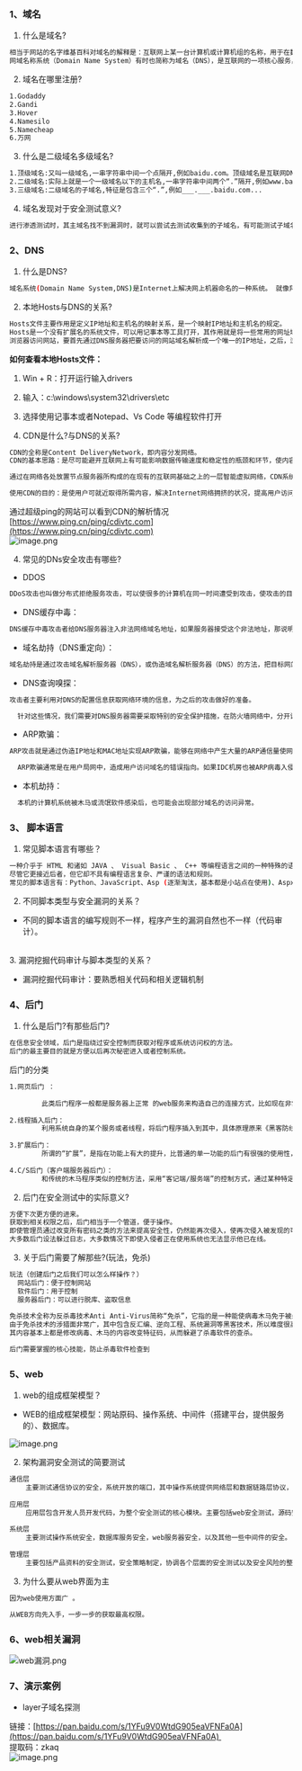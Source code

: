 
<a name="k1ENE"></a>
### 1、域名

1. 什么是域名?

```bash
相当于网站的名字维基百科对域名的解释是：互联网上某一台计算机或计算机组的名称，用于在数据传输时标识计算机的电子方位（有时也指地理位置）。
网域名称系统（Domain Name System）有时也简称为域名（DNS），是互联网的一项核心服务，它作为可以将域名和 IP 地址相互映射的一个分布式数据库，能够使人更方便地访问互联网，而不用去记住能够被机器直接读取的 IP 地址数据串。
```


2. 域名在哪里注册?
```bash
1.Godaddy
2.Gandi
3.Hover
4.Namesilo
5.Namecheap
6.万网
```

3. 什么是二级域名多级域名?
```bash
1.顶级域名:又叫一级域名,一串字符串中间一个点隔开,例如baidu.com。顶级域名是互联网DNS等级之中的最高级的域,它保存于DNS根域的名字空间中。
2.二级域名:实际上就是一个一级域名以下的主机名,一串字符串中间两个“.”隔开,例如www.baidu.com。二级域名就是最靠近顶级域名左侧的字段。
3.三级域名:二级域名的子域名,特征是包含三个“.”,例如___.___.baidu.com...
```

4. 域名发现对于安全测试意义?
```bash
进行渗透测试时，其主域名找不到漏洞时，就可以尝试去测试收集到的子域名，有可能测试子域名网站时会有意向不到的效果，然后可以由此横向到主网站。
```
<a name="iqiPm"></a>
### 2、DNS

1. 什么是DNS?
```bash
域名系统(Domain Name System,DNS)是Internet上解决网上机器命名的一种系统。 就像拜访朋友要先知道别人家怎么走一样，Internet上当一台主机要访问另外一台主机时，必须首先获知其地址，TCP/IP中的IP地址是由四段以“.”分开的数字组成(此处以IPv4的地址为例，IPv6的地址同理)，记起来总是不如名字那么方便，所以，就采用了域名系统来管理名字和IP的对应关系。
```

2. 本地Hosts与DNS的关系?
```bash
Hosts文件主要作用是定义IP地址和主机名的映射关系，是一个映射IP地址和主机名的规定。
Hosts是一个没有扩展名的系统文件，可以用记事本等工具打开，其作用就是将一些常用的网址域名与其对应的IP地址建立一个关联“数据库”，当用户在浏览器中输入一个需要登录的网址时，系统会首先自动从Hosts文件中寻找对应的IP地址，一旦找到，系统会立即打开对应网页，如果没有找到，则系统会再将网址提交DNS域名解析服务器进行IP地址的解析。
浏览器访问网站，要首先通过DNS服务器把要访问的网站域名解析成一个唯一的IP地址，之后，浏览器才能对此网站进行定位并且访问其数据。
```
**如何查看本地Hosts文件：**

1. Win + R：打开运行输入drivers
2. 输入：c:\windows\system32\drivers\etc
3. 选择使用记事本或者Notepad、Vs Code 等编程软件打开

3. CDN是什么?与DNS的关系?
```bash
CDN的全称是Content DeliveryNetwork，即内容分发网络。
CDN的基本思路：是尽可能避开互联网上有可能影响数据传输速度和稳定性的瓶颈和环节，使内容传输的更快、更稳定。

通过在网络各处放置节点服务器所构成的在现有的互联网基础之上的一层智能虚拟网络，CDN系统能够实时地根据网络流量和各节点的连接、负载状况以及到用户的距离和响应时间等综合信息将用户的请求重新导向离用户最近的服务节点上（单纯只使用DNS解析，直接PING就会显示出自己的真实IP,如果又使用CDN，PING出来的IP就不是用户的真实IP而是CDN服务器的IP节点。需要绕过CDN后去找真实IP地址。

使用CDN的目的：是使用户可就近取得所需内容，解决Internet网络拥挤的状况，提高用户访问网站的响应速度。
```
通过超级ping的网站可以看到CDN的解析情况[https://www.ping.cn/ping/cdivtc.com](https://www.ping.cn/ping/cdivtc.com)<br />![image.png](https://cdn.nlark.com/yuque/0/2021/png/2476579/1622341994185-016ce41c-7b63-4999-aa8f-b970a975794b.png#height=324&id=u609e65b6&originHeight=648&originWidth=1567&originalType=binary&ratio=1&rotation=0&showTitle=false&size=90754&status=done&style=none&title=&width=783.5)

4. 常见的DNs安全攻击有哪些?
- DDOS
```bash
DDoS攻击也叫做分布式拒绝服务攻击，可以使很多的计算机在同一时间遭受到攻击，使攻击的目标无法正常使用。攻击者可以伪造自己的DNS服务器地址，同时发送大量请求给其他服务器。其他服务器的回复会被发送到被伪造服务器的真实地址，造成该服务器无法处理请求而崩溃。攻击者同样可以通过利用DNS协议中存在的漏洞，恶意创造一个载荷过大的请求，造成目标DNS服务器崩溃。
```



- DNS缓存中毒：

```bash
DNS缓存中毒攻击者给DNS服务器注入非法网络域名地址，如果服务器接受这个非法地址，那说明其缓存就被攻击了，而且以后响应的域名请求将会受黑客所控。当这些非法地址进入服务器缓存，用户的浏览器或者邮件服务器就会自动跳转到DNS指定的地址。这种攻击往往被归类为域欺骗攻击(pharming attack)，由此它会导致出现很多严重问题。首先，用户往往会以为登陆的是自己熟悉的网站，而它们却并不是。与钓鱼攻击采用非法URL不同的是，这种攻击使用的是合法的URL地址。
```



- 域名劫持（DNS重定向）：

```bash
域名劫持是通过攻击域名解析服务器（DNS），或伪造域名解析服务器（DNS）的方法，把目标网站域名解析到错误的地址从而实现用户无法访问目标网站的目的。域名劫持一方面可能影响用户的上网体验，用户被引到假冒的网站进而无法正常浏览网页，而用户量较大的网站域名被劫持后恶劣影响会不断扩大；另一方面用户可能被诱骗到冒牌网站进行登录等操作导致泄露隐私数据。
```



- DNS查询嗅探：

```bash
攻击者主要利用对DNS的配置信息获取网络环境的信息，为之后的攻击做好的准备。

  针对这些情况，我们需要对DNS服务器需要采取特别的安全保护措施，在防火墙网络中，分开设置内部DNS服务器和外部DNS服务器，连接外部服务的外部DNS服务器上不留有对外禁止访问的内部网络系统的服务器，做到内外网络服务器分割。
```



- ARP欺骗：

```bash
ARP攻击就是通过伪造IP地址和MAC地址实现ARP欺骗，能够在网络中产生大量的ARP通信量使网络阻塞，攻击者只要持续不断的发出伪造的ARP响应包就能更改目标主机ARP缓存中的IP-MAC条目，造成网络中断或中间人攻击。ARP攻击主要是存在于局域网网络中，局域网中若有一台计算机感染ARP病毒，则感染该ARP病毒的系统将会试图通过”ARP欺骗”手段截获所在网络内其它计算机的通信信息，并因此造成网内其它计算机的通信故障。

  ARP欺骗通常是在用户局网中，造成用户访问域名的错误指向。如果IDC机房也被ARP病毒入侵后，则也可能出现攻击者采用ARP包压制正常主机、或者压制DNS服务器，以使访问导向错误指向的情况。
```



- 本机劫持：

```bash
  本机的计算机系统被木马或流氓软件感染后，也可能会出现部分域名的访问异常。
```
<a name="JVSMX"></a>
### 3、 脚本语言

1. 常见脚本语言有哪些？
```bash
一种介乎于 HTML 和诸如 JAVA 、 Visual Basic 、 C++ 等编程语言之间的一种特殊的语言。
尽管它更接近后者，但它却不具有编程语言复杂、严谨的语法和规则。
常见的脚本语言有：Python、JavaScript、Asp (逐渐淘汰，基本都是小站点在使用)、Aspx、Php （目前比较流行）javaweb、 pl、cgi等

```
2. 不同脚本类型与安全漏洞的关系？<br />

- 不同的脚本语言的编写规则不一样，程序产生的漏洞自然也不一样（代码审计）。

<br />3. 漏洞挖掘代码审计与脚本类型的关系？

- 漏洞挖掘代码审计：要熟悉相关代码和相关逻辑机制

<a name="Hcx50"></a>
### 4、后门

1. 什么是后门?有那些后门?
```bash
在信息安全领域，后门是指绕过安全控制而获取对程序或系统访问权的方法。
后门的最主要目的就是方便以后再次秘密进入或者控制系统。
```
后门的分类
```bash
1.网页后门 ：
   
 		此类后门程序一般都是服务器上正常 的web服务来构造自己的连接方式，比如现在非常流行的ASP、cgi脚本后门等。
    
2.线程插入后门：
   		利用系统自身的某个服务或者线程，将后门程序插入到其中，具体原理原来《黑客防线》曾具体讲解过，感兴趣的朋友可以查阅。这也是现在最流行的一个后门技术。
      
3.扩展后门：
   		所谓的“扩展”，是指在功能上有大的提升，比普通的单一功能的后门有很强的使用性，这种后门本身就相当于一个小的安全工具包，能实现非常多的常驻见安全功能，适合新手使用————但是，功能越强，个人觉得反而脱郭后门“隐蔽”的初衷，具体看法就看各位使用都的喜好了。
      
4.C/S后门（客户端服务器后门）：
   		和传统的木马程序类似的控制方法，采用“客记端/服务端”的控制方式，通过某种特定的访问方式来启动后门进而控制服务器。

```



2. 后门在安全测试中的实际意义?

```bash
方便下次更方便的进来。
获取到相关权限之后，后门相当于一个管道，便于操作。
即使管理员通过改变所有密码之类的方法来提高安全性，仍然能再次侵入，使再次侵入被发现的可能性减至最低。
大多数后门设法躲过日志，大多数情况下即使入侵者正在使用系统也无法显示他已在线。
```



3. 关于后门需要了解那些?(玩法，免杀)

```bash
玩法（创建后门之后我们可以怎么样操作？）
  网站后门：便于控制网站
  软件后门：用于控制
  服务器后门：可以进行脱库、盗取信息
  
免杀技术全称为反杀毒技术Anti Anti-Virus简称“免杀”，它指的是一种能使病毒木马免于被杀毒软件查杀的技术。
由于免杀技术的涉猎面非常广，其中包含反汇编、逆向工程、系统漏洞等黑客技术，所以难度很高，一般人不会或没能力接触这技术的深层内容。
其内容基本上都是修改病毒、木马的内容改变特征码，从而躲避了杀毒软件的查杀。

后门需要掌握的核心技能，防止杀毒软件检查到


```
<a name="tjawq"></a>
### 5、web

1. web的组成框架模型？

- WEB的组成框架模型：网站原码、操作系统、中间件（搭建平台，提供服务的）、数据库。

![image.png](https://cdn.nlark.com/yuque/0/2021/png/2476579/1622344095127-d9d0947b-81bf-401b-a94e-bdacc95887df.png#height=720&id=uedd1b1a4&originHeight=720&originWidth=828&originalType=binary&ratio=1&rotation=0&showTitle=false&size=98337&status=done&style=none&title=&width=828)<br /> 

2. 架构漏洞安全测试的简要测试
```bash
通信层
	主要测试通信协议的安全，系统开放的端口，其中操作系统提供网络层和数据链路层协议，存在问题的可能性较小，一般关注开源协议已存在漏洞即可，无需重点关注。应用层服务与协议一般由产品形态决定，产品中可以自定义配置相关协议与参数，需要重点关注与测试。
    
应用层
	应用层包含开发人员开发代码，为整个安全测试的核心模块。主要包括web安全测试，源码安全测试。其中web安全测试从web访问服务的维度，偏向黑盒，进行安全测试。源码安全测试从代码的维度，偏向白盒，进行安全测试。
  
系统层
	主要测试操作系统安全，数据库服务安全，web服务器安全，以及其他一些中间件的安全。
  
管理层
	主要包括产品资料的安全测试，安全策略制定，协调各个层面的安全测试以及安全风险的整体评估。

```

3. 为什么要从web界面为主
```bash
因为web使用方面广 。

从WEB方向先入手，一步一步的获取最高权限。
```
<a name="jqxk6"></a>
### 6、web相关漏洞



![web漏洞.png](https://cdn.nlark.com/yuque/0/2021/png/2476579/1623556578495-5a065dfe-3000-4bf3-b59f-ccc5acf2d6b8.png#height=1104&id=u3c4ef60f&originHeight=2207&originWidth=1275&originalType=binary&ratio=1&rotation=0&showTitle=false&size=333723&status=done&style=none&title=&width=637.5)
<a name="eyxeo"></a>
### 7、演示案例

- layer子域名探测

链接：[https://pan.baidu.com/s/1YFu9V0WtdG905eaVFNFa0A](https://pan.baidu.com/s/1YFu9V0WtdG905eaVFNFa0A) <br />提取码：zkaq<br />![image.png](https://cdn.nlark.com/yuque/0/2021/png/2476579/1622350710182-7fe9de4e-6f55-4273-bfc3-af236040ee09.png#height=247&id=u972f38e0&originHeight=494&originWidth=1491&originalType=binary&ratio=1&rotation=0&showTitle=false&size=108575&status=done&style=none&title=&width=745.5)
